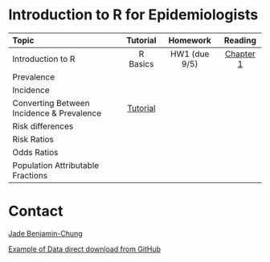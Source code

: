 # Introduction to R for Epidemiologists

Topic | Tutorial  | Homework  | Reading
:--   | :-:       | :-:       | :-:    
Introduction to R | R Basics | HW1 (due 9/5) | [Chapter 1](http://r4ds.had.co.nz/index.html)
Prevalence |||
Incidence |||
Converting Between Incidence & Prevalence |[Tutorial](https://jadebc.shinyapps.io/convert-inc-prev/)||
Risk differences |||
Risk Ratios |||
Odds Ratios |||
Population Attributable Fractions |||

# Contact
[Jade Benjamin-Chung](mailto:jadebc@berkeley.edu)  

<a href="https://raw.githubusercontent.com/kmishra9/PH241/master/Final%20Project/Data/washb-bangladesh-tr-public.csv" download>Example of Data direct download from GitHub</a>
<!-- ![alt text](http://bbd.berkeley.edu/uploads/5/4/3/7/54378593/published/benjamin-chung-jade_1.jpeg?1507227294 "Jade") -->
